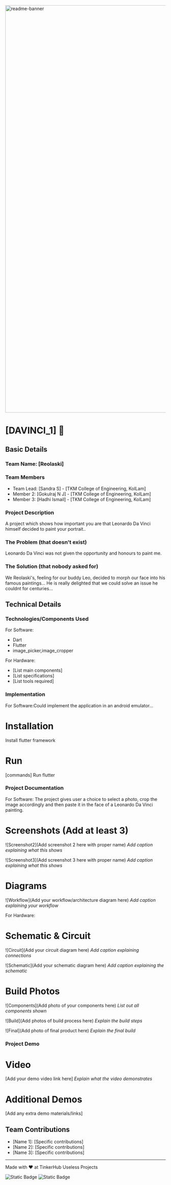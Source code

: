 <img width="1280" alt="readme-banner" src="https://github.com/user-attachments/assets/35332e92-44cb-425b-9dff-27bcf1023c6c">

# [DAVINCI_1] 🎯


## Basic Details
### Team Name: [Reolaski]


### Team Members
- Team Lead: [Sandra S] - [TKM College of Engineering, KolLam]
- Member 2: [Gokulraj N J] - [TKM College of Engineering, KolLam]
- Member 3: [Hadhi Ismail] - [TKM College of Engineering, KolLam]

### Project Description
A project which shows how important you are that Leonardo Da Vinci himself decided to paint your portrait..

### The Problem (that doesn't exist)
Leonardo Da Vinci was not given the opportunity and honours to paint me.

### The Solution (that nobody asked for)
We Reolaski's, feeling for our buddy Leo, decided to morph our face into his famous paintings...
He is really delighted that we could solve an issue he couldnt for centuries...

## Technical Details
### Technologies/Components Used
For Software:
- Dart
- Flutter
- image_picker,image_cropper
  

For Hardware:
- [List main components]
- [List specifications]
- [List tools required]

### Implementation
For Software:Could implement the application in an android emulator...
# Installation
Install flutter framework 

# Run
[commands]
Run flutter
### Project Documentation
For Software:
The project gives user a choice to select a photo, crop the image accordingly and then paste it in the face of 
a Leonardo Da Vinci painting.
# Screenshots (Add at least 3)



![Screenshot2](Add screenshot 2 here with proper name)
*Add caption explaining what this shows*

![Screenshot3](Add screenshot 3 here with proper name)
*Add caption explaining what this shows*

# Diagrams
![Workflow](Add your workflow/architecture diagram here)
*Add caption explaining your workflow*

For Hardware:

# Schematic & Circuit
![Circuit](Add your circuit diagram here)
*Add caption explaining connections*

![Schematic](Add your schematic diagram here)
*Add caption explaining the schematic*

# Build Photos
![Components](Add photo of your components here)
*List out all components shown*

![Build](Add photos of build process here)
*Explain the build steps*

![Final](Add photo of final product here)
*Explain the final build*

### Project Demo
# Video
[Add your demo video link here]
*Explain what the video demonstrates*

# Additional Demos
[Add any extra demo materials/links]

## Team Contributions
- [Name 1]: [Specific contributions]
- [Name 2]: [Specific contributions]
- [Name 3]: [Specific contributions]

---
Made with ❤️ at TinkerHub Useless Projects 

![Static Badge](https://img.shields.io/badge/TinkerHub-24?color=%23000000&link=https%3A%2F%2Fwww.tinkerhub.org%2F)
![Static Badge](https://img.shields.io/badge/UselessProject--24-24?link=https%3A%2F%2Fwww.tinkerhub.org%2Fevents%2FQ2Q1TQKX6Q%2FUseless%2520Projects)



